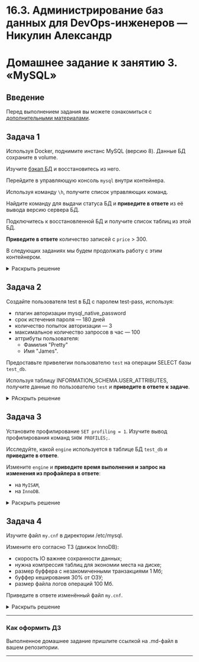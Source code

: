 # 16.3. Администрирование баз данных для DevOps-инженеров — Никулин Александр
# Домашнее задание к занятию 3. «MySQL»

## Введение

Перед выполнением задания вы можете ознакомиться с 
[дополнительными материалами](https://github.com/netology-code/virt-homeworks/blob/virt-11/additional/README.md).

## Задача 1

Используя Docker, поднимите инстанс MySQL (версию 8). Данные БД сохраните в volume.

Изучите [бэкап БД](https://github.com/netology-code/virt-homeworks/tree/virt-11/06-db-03-mysql/test_data) и 
восстановитесь из него.

Перейдите в управляющую консоль `mysql` внутри контейнера.

Используя команду `\h`, получите список управляющих команд.

Найдите команду для выдачи статуса БД и **приведите в ответе** из её вывода версию сервера БД.

Подключитесь к восстановленной БД и получите список таблиц из этой БД.

**Приведите в ответе** количество записей с `price` > 300.

В следующих заданиях мы будем продолжать работу с этим контейнером.

<details>
  <summary>Раскрыть решение</summary>

  - ![image](https://github.com/ADNikulin/netology/assets/44374132/1e505a5b-87a6-4423-b71c-0d62ba0b2bdb)
  - ![image](https://github.com/ADNikulin/netology/assets/44374132/c7b1468e-c3be-468d-bb5d-11a0aa4a9e6e)
  - ![image](https://github.com/ADNikulin/netology/assets/44374132/d647c4dc-2813-48ba-accb-bcf5e0a83ca6)
  - ![image](https://github.com/ADNikulin/netology/assets/44374132/b821afc6-6186-4289-8bf9-04752c7248a5)
  - ![image](https://github.com/ADNikulin/netology/assets/44374132/4a2f1354-fd3b-4f6c-8b97-86762512d329)


</details>

## Задача 2

Создайте пользователя test в БД c паролем test-pass, используя:

- плагин авторизации mysql_native_password
- срок истечения пароля — 180 дней 
- количество попыток авторизации — 3 
- максимальное количество запросов в час — 100
- аттрибуты пользователя:
    - Фамилия "Pretty"
    - Имя "James".

Предоставьте привелегии пользователю `test` на операции SELECT базы `test_db`.
    
Используя таблицу INFORMATION_SCHEMA.USER_ATTRIBUTES, получите данные по пользователю `test` и 
**приведите в ответе к задаче**.

<details>
  <summary>РАскрыть решение</summary>

  - ![image](https://github.com/ADNikulin/netology/assets/44374132/0a610d00-63d8-415a-a132-819873fa8955)

</details>

## Задача 3

Установите профилирование `SET profiling = 1`.
Изучите вывод профилирования команд `SHOW PROFILES;`.

Исследуйте, какой `engine` используется в таблице БД `test_db` и **приведите в ответе**.

Измените `engine` и **приведите время выполнения и запрос на изменения из профайлера в ответе**:
- на `MyISAM`,
- на `InnoDB`.

<details>
  <summary>Раскрыть решение</summary>

  - ![image](https://github.com/ADNikulin/netology/assets/44374132/21184c83-82ce-480c-924d-f5e071c7677d)
  - ![image](https://github.com/ADNikulin/netology/assets/44374132/ca99671c-0058-4ea4-9aec-dbcd9ede77bb)
  - ![image](https://github.com/ADNikulin/netology/assets/44374132/fac9ec4a-0e02-480a-8e8b-e9c0ab594fed)
  - ![image](https://github.com/ADNikulin/netology/assets/44374132/b19d3158-e25d-4919-a0d3-067b0dc1ec83)


</details>

## Задача 4 

Изучите файл `my.cnf` в директории /etc/mysql.

Измените его согласно ТЗ (движок InnoDB):

- скорость IO важнее сохранности данных;
- нужна компрессия таблиц для экономии места на диске;
- размер буффера с незакомиченными транзакциями 1 Мб;
- буффер кеширования 30% от ОЗУ;
- размер файла логов операций 100 Мб.

Приведите в ответе изменённый файл `my.cnf`.

<details>
  <summary>Раскрыть решение</summary>

  - ```conf
    [mysqld]
    innodb_flush_log_at_trx_commit = 2
    innodb_file_per_table = 1
    innodb_buffer_pool_size = 30% of available memory
    innodb_log_file_size = 100M
    
    sync_binlog = 0
    innodb_flush_method = O_DIRECT
    
    innodb_log_buffer_size = 1M
    innodb_compression_algorithm = lz4
    innodb_compression_level = 6
    ```

</details>

---

### Как оформить ДЗ

Выполненное домашнее задание пришлите ссылкой на .md-файл в вашем репозитории.

---
